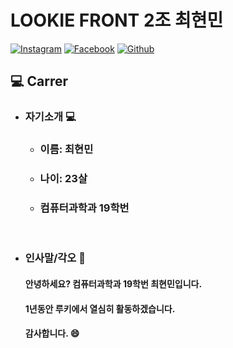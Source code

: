 # LOOKIE FRONT 2조 최현민

[![Instagram](https://img.shields.io/badge/Instagram-E4405F?style=round-square&logo=Instagram&logoColor=white&link=https://www.instagram.com/hyunmin_0317/)](https://www.instagram.com/hyunmin_0317/)
[![Facebook](https://img.shields.io/badge/Facebook-1877F2?style=round-square&logo=Facebook&logoColor=white&link=https://www.facebook.com/profile.php?id=100031649032539)](https://www.facebook.com/profile.php?id=100031649032539)
[![Github](https://img.shields.io/badge/Github-181717?style=round-square&logo=Github&logoColor=white&link=https://github.com/hyunmin0317)](https://github.com/hyunmin0317)

## :computer: Carrer

* ### 자기소개 :computer:

  * ### 이름: 최현민

  * ### 나이: 23살

  * ### 컴퓨터과학과 19학번

<br>

* ### 인사말/각오 :wave:

  #### 안녕하세요? 컴퓨터과학과 19학번 최현민입니다.

  #### 1년동안 루키에서 열심히 활동하겠습니다.

  #### 감사합니다. :smile:



